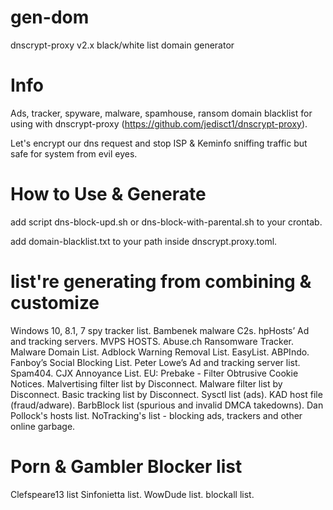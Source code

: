 # gen-dom
dnscrypt-proxy v2.x black/white list domain generator

# Info
Ads, tracker, spyware, malware, spamhouse, ransom domain blacklist for using with 
dnscrypt-proxy (https://github.com/jedisct1/dnscrypt-proxy).

Let's encrypt our dns request and stop ISP & Keminfo sniffing traffic but safe for system from evil eyes.

# How to Use & Generate
add script dns-block-upd.sh or dns-block-with-parental.sh to your crontab.

add domain-blacklist.txt to your path inside dnscrypt.proxy.toml.

# list're generating from combining & customize
Windows 10, 8.1, 7 spy tracker list.
Bambenek malware C2s.
hpHosts’ Ad and tracking servers.
MVPS HOSTS.
Abuse.ch Ransomware Tracker.
Malware Domain List.
Adblock Warning Removal List.
EasyList.
ABPIndo.
Fanboy’s Social Blocking List.
Peter Lowe’s Ad and tracking server list.
Spam404.
CJX Annoyance List.
EU: Prebake - Filter Obtrusive Cookie Notices.
Malvertising filter list by Disconnect.
Malware filter list by Disconnect.
Basic tracking list by Disconnect.
Sysctl list (ads).
KAD host file (fraud/adware).
BarbBlock list (spurious and invalid DMCA takedowns).
Dan Pollock's hosts list.
NoTracking's list - blocking ads, trackers and other online garbage.

# Porn & Gambler Blocker list 
Clefspeare13 list
Sinfonietta list.
WowDude list.
blockall list.

